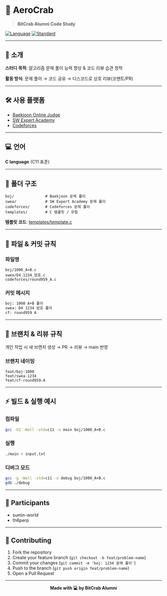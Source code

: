 # 🦀 AeroCrab

> **BitCrab Alumni Code Study**

[![Language](https://img.shields.io/badge/Language-C-00599C?style=flat-square&logo=c&logoColor=white)](https://en.cppreference.com/w/c)
[![Standard](https://img.shields.io/badge/Standard-C11-blue?style=flat-square)](https://en.cppreference.com/w/c/11)

---

## 📌 소개

**스터디 목적**: 알고리즘 문제 풀이 능력 향상 & 코드 리뷰 습관 정착

**활동 방식**: 문제 풀이 → 코드 공유 → 디스코드로 상호 리뷰(코멘트/PR)

---

## 🛠️ 사용 플랫폼

- [Baekjoon Online Judge](https://www.acmicpc.net/)
- [SW Expert Academy](https://swexpertacademy.com/)
- [Codeforces](https://codeforces.com/)

---

## 💻 언어

**C language** (C11 표준)

---

## 📂 폴더 구조

```
boj/              # Baekjoon 문제 풀이
swea/             # SW Expert Academy 문제 풀이
codeforces/       # Codeforces 문제 풀이
templates/        # C 템플릿 / 유틸
```

**템플릿 코드**: [templates/template.c](templates/template.c)

---

## 📝 파일 & 커밋 규칙

### 파일명

```
boj/1000_A+B.c
swea/D4_1234_암호.c
codeforces/round959_A.c
```

### 커밋 메시지

```bash
boj: 1000 A+B 풀이
swea: D4 1234 암호 풀이
cf: round959 A
```

---

## 🔀 브랜치 & 리뷰 규칙

개인 작업 시 새 브랜치 생성 → PR → 리뷰 → main 반영

### 브랜치 네이밍

```
feat/boj-1000
feat/swea-1234
feat/cf-round959-A
```

---

## ⚡ 빌드 & 실행 예시

### 컴파일

```bash
gcc -O2 -Wall -std=c11 -o main boj/1000_A+B.c
```

### 실행

```bash
./main < input.txt
```

### 디버그 모드

```bash
gcc -g -Wall -std=c11 -o debug boj/1000_A+B.c
gdb ./debug
```

---

## 👥 Participants

- sumin-world
- th6perp

---

## 🤝 Contributing

1. Fork the repository
2. Create your feature branch (`git checkout -b feat/problem-name`)
3. Commit your changes (`git commit -m 'boj: 1234 문제 풀이'`)
4. Push to the branch (`git push origin feat/problem-name`)
5. Open a Pull Request

---

<div align="center">

**Made with 💻 by BitCrab Alumni**

</div>
